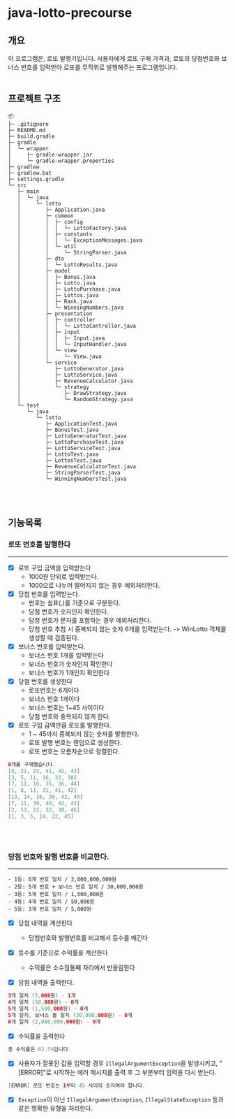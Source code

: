 # java-lotto-precourse

## 개요
이 프로그램은, 로또 발행기입니다. 사용자에게 로또 구매 가격과, 로또의 당첨번호와 보너스 번호를 입력받아 로또를 무작위로 발행해주는 프로그램입니다.
<br>
<br>
## 프로젝트 구조
```
📦 
├─ .gitignore
├─ README.md
├─ build.gradle
├─ gradle
│  └─ wrapper
│     ├─ gradle-wrapper.jar
│     └─ gradle-wrapper.properties
├─ gradlew
├─ gradlew.bat
├─ settings.gradle
└─ src
   ├─ main
   │  └─ java
   │     └─ lotto
   │        ├─ Application.java
   │        ├─ common
   │        │  ├─ config
   │        │  │  └─ LottoFactory.java
   │        │  ├─ constants
   │        │  │  └─ ExceptionMessages.java
   │        │  └─ util
   │        │     └─ StringParser.java
   │        ├─ dto
   │        │  └─ LottoResults.java
   │        ├─ model
   │        │  ├─ Bonus.java
   │        │  ├─ Lotto.java
   │        │  ├─ LottoPurchase.java
   │        │  ├─ Lottos.java
   │        │  ├─ Rank.java
   │        │  └─ WinningNumbers.java
   │        ├─ presentation
   │        │  ├─ controller
   │        │  │  └─ LottoController.java
   │        │  ├─ input
   │        │  │  ├─ Input.java
   │        │  │  └─ InputHandler.java
   │        │  └─ view
   │        │     └─ View.java
   │        └─ service
   │           ├─ LottoGenerator.java
   │           ├─ LottoService.java
   │           ├─ RevenueCalculator.java
   │           └─ strategy
   │              ├─ DrawStrategy.java
   │              └─ RandomStrategy.java
   └─ test
      └─ java
         └─ lotto
            ├─ ApplicationTest.java
            ├─ BonusTest.java
            ├─ LottoGeneratorTest.java
            ├─ LottoPurchaseTest.java
            ├─ LottoServiceTest.java
            ├─ LottoTest.java
            ├─ LottosTest.java
            ├─ RevenueCalculatorTest.java
            ├─ StringParserTest.java
            └─ WinningNumbersTest.java
```

<br>
<br>

## 기능목록 

### 로또 번호를 발행한다

---

- [x]  로또 구입 금액을 입력받는다
    - 1000원 단위로 입력받는다.
    - 1000으로 나누어 떨어지지 않는 경우 예외처리한다.
- [x]  당첨 번호를 입력받는다.
    - 번호는 쉼표(,)를 기준으로 구분한다.
    - 당첨 번호가 숫자인지 확인한다.
    - 담청 번호가 문자를 포함하는 경우 예외처리한다.
    - 당첨 번호 추첨 시 중복되지 않는 숫자 6개를 입력받는다. -> WinLotto 객체를 생성할 때 검증된다.
- [x]  보너스 번호를 입력받는다.
    - 보너스 번호 1개를 입력받는다
    - 보너스 번호가 숫자인지 확인한다
    - 보너스 번호가 1개인지 확인한다
- [x] 당첨 번호를 생성한다
   - 로또번호는 6개이다
   - 보너스 번호 1개이다
   - 보너스 번호는 1~45 사이이다
   - 당첨 번호와 중복되지 않게 한다.
- [x]  로또 구입 금액만큼 로또를 발행한다.
   - 1 ~ 45까지 중복되지 않는 숫자를 발행한다.
   - 로또 발행 번호는 랜덤으로 생성한다.
   - 로또 번호는 오름차순으로 정렬한다.

```java
8개를 구매했습니다.
[8, 21, 23, 41, 42, 43] 
[3, 5, 11, 16, 32, 38] 
[7, 11, 16, 35, 36, 44] 
[1, 8, 11, 31, 41, 42] 
[13, 14, 16, 38, 42, 45] 
[7, 11, 30, 40, 42, 43] 
[2, 13, 22, 32, 38, 45] 
[1, 3, 5, 14, 22, 45]
```

<br>
<br>

### 당첨 번호와 발행 번호를 비교한다.

---

    - 1등: 6개 번호 일치 / 2,000,000,000원
    - 2등: 5개 번호 + 보너스 번호 일치 / 30,000,000원
    - 3등: 5개 번호 일치 / 1,500,000원
    - 4등: 4개 번호 일치 / 50,000원
    - 5등: 3개 번호 일치 / 5,000원

- [x]  당첨 내역을 계산한다
    - 당첨번호와 발행번호를 비교해서 등수를 매긴다

- [x]  등수를 기준으로 수익률을 계산한다
    - 수익률은 소수점둘째 자리에서 반올림한다

- [x] 당첨 내역을 출력한다.
```java
3개 일치 (5,000원) - 1개
4개 일치 (50,000원) - 0개
5개 일치 (1,500,000원) - 0개
5개 일치, 보너스 볼 일치 (30,000,000원) - 0개
6개 일치 (2,000,000,000원) - 0개
```


- [x] 수익률을 출력한다
```java
총 수익률은 62.5%입니다.
```

- [x]  사용자가 잘못된 값을 입력할 경우 `IllegalArgumentException`을 발생시키고, "[ERROR]"로 시작하는 에러 메시지를 출력 후 그 부분부터 입력을 다시 받는다.

```java
[ERROR] 로또 번호는 1부터 45 사이의 숫자여야 합니다.
```

- [x]  `Exception`이 아닌 `IllegalArgumentException`, `IllegalStateException` 등과 같은 명확한 유형을 처리한다.
